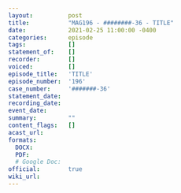 ```yaml
---
layout:          post
title:           "MAG196 - ########-36 - TITLE"
date:            2021-02-25 11:00:00 -0400
categories:      episode
tags:            []
statement_of:    []
recorder:        []
voiced:          []
episode_title:   'TITLE'
episode_number:  '196'
case_number:     '#######-36'
statement_date:  
recording_date:  
event_date:      
summary:         ""
content_flags:   []
acast_url:       
formats: 
  DOCX: 
  PDF: 
  # Google Doc: 
official:        true
wiki_url:        
---
```


